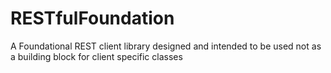 # RESTfulFoundation
A Foundational REST client library designed and intended to be used not as a building block for client specific classes
